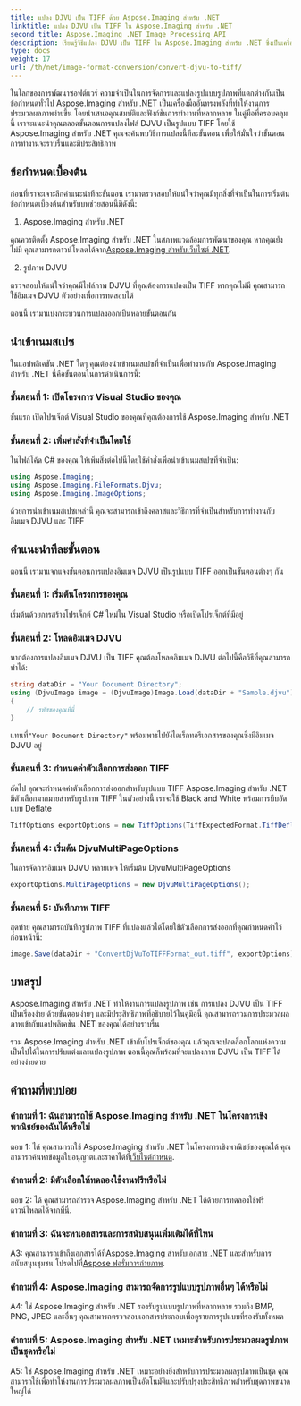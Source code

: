 ```yaml
---
title: แปลง DJVU เป็น TIFF ด้วย Aspose.Imaging สำหรับ .NET
linktitle: แปลง DJVU เป็น TIFF ใน Aspose.Imaging สำหรับ .NET
second_title: Aspose.Imaging .NET Image Processing API
description: เรียนรู้วิธีแปลง DJVU เป็น TIFF ใน Aspose.Imaging สำหรับ .NET ซึ่งเป็นเครื่องมือจัดการรูปภาพอเนกประสงค์ ทำให้งานการแปลงรูปภาพของคุณง่ายขึ้น
type: docs
weight: 17
url: /th/net/image-format-conversion/convert-djvu-to-tiff/
---
```

ในโลกของการพัฒนาซอฟต์แวร์ ความจำเป็นในการจัดการและแปลงรูปแบบรูปภาพที่แตกต่างกันเป็นข้อกำหนดทั่วไป Aspose.Imaging สำหรับ .NET เป็นเครื่องมืออันทรงพลังที่ทำให้งานการประมวลผลภาพง่ายขึ้น โดยนำเสนอคุณสมบัติและฟังก์ชันการทำงานที่หลากหลาย ในคู่มือที่ครอบคลุมนี้ เราจะแนะนำคุณตลอดขั้นตอนการแปลงไฟล์ DJVU เป็นรูปแบบ TIFF โดยใช้ Aspose.Imaging สำหรับ .NET คุณจะค้นพบวิธีการแปลงนี้ทีละขั้นตอน เพื่อให้มั่นใจว่าขั้นตอนการทำงานจะราบรื่นและมีประสิทธิภาพ

## ข้อกำหนดเบื้องต้น

ก่อนที่เราจะเจาะลึกคำแนะนำทีละขั้นตอน เรามาตรวจสอบให้แน่ใจว่าคุณมีทุกสิ่งที่จำเป็นในการเริ่มต้น ข้อกำหนดเบื้องต้นสำหรับบทช่วยสอนนี้มีดังนี้:

1. Aspose.Imaging สำหรับ .NET

 คุณควรติดตั้ง Aspose.Imaging สำหรับ .NET ในสภาพแวดล้อมการพัฒนาของคุณ หากคุณยังไม่มี คุณสามารถดาวน์โหลดได้จาก[Aspose.Imaging สำหรับเว็บไซต์ .NET](https://releases.aspose.com/imaging/net/).

2. รูปภาพ DJVU

ตรวจสอบให้แน่ใจว่าคุณมีไฟล์ภาพ DJVU ที่คุณต้องการแปลงเป็น TIFF หากคุณไม่มี คุณสามารถใช้อิมเมจ DJVU ตัวอย่างเพื่อการทดสอบได้

ตอนนี้ เรามาแบ่งกระบวนการแปลงออกเป็นหลายขั้นตอนกัน

## นำเข้าเนมสเปซ

ในแอปพลิเคชัน .NET ใดๆ คุณต้องนำเข้าเนมสเปซที่จำเป็นเพื่อทำงานกับ Aspose.Imaging สำหรับ .NET นี่คือขั้นตอนในการดำเนินการนี้:

### ขั้นตอนที่ 1: เปิดโครงการ Visual Studio ของคุณ

ขั้นแรก เปิดโปรเจ็กต์ Visual Studio ของคุณที่คุณต้องการใช้ Aspose.Imaging สำหรับ .NET

### ขั้นตอนที่ 2: เพิ่มคำสั่งที่จำเป็นโดยใช้

ในไฟล์โค้ด C# ของคุณ ให้เพิ่มสิ่งต่อไปนี้โดยใช้คำสั่งเพื่อนำเข้าเนมสเปซที่จำเป็น:

```csharp
using Aspose.Imaging;
using Aspose.Imaging.FileFormats.Djvu;
using Aspose.Imaging.ImageOptions;
```

ด้วยการนำเข้าเนมสเปซเหล่านี้ คุณจะสามารถเข้าถึงคลาสและวิธีการที่จำเป็นสำหรับการทำงานกับอิมเมจ DJVU และ TIFF

## คำแนะนำทีละขั้นตอน

ตอนนี้ เรามาแจกแจงขั้นตอนการแปลงอิมเมจ DJVU เป็นรูปแบบ TIFF ออกเป็นขั้นตอนต่างๆ กัน

### ขั้นตอนที่ 1: เริ่มต้นโครงการของคุณ

เริ่มต้นด้วยการสร้างโปรเจ็กต์ C# ใหม่ใน Visual Studio หรือเปิดโปรเจ็กต์ที่มีอยู่

### ขั้นตอนที่ 2: โหลดอิมเมจ DJVU

หากต้องการแปลงอิมเมจ DJVU เป็น TIFF คุณต้องโหลดอิมเมจ DJVU ต่อไปนี้คือวิธีที่คุณสามารถทำได้:

```csharp
string dataDir = "Your Document Directory";
using (DjvuImage image = (DjvuImage)Image.Load(dataDir + "Sample.djvu"))
{
    // รหัสของคุณที่นี่
}
```

 แทนที่`"Your Document Directory"` พร้อมพาธไปยังไดเร็กทอรีเอกสารของคุณซึ่งมีอิมเมจ DJVU อยู่

### ขั้นตอนที่ 3: กำหนดค่าตัวเลือกการส่งออก TIFF

ถัดไป คุณจะกำหนดค่าตัวเลือกการส่งออกสำหรับรูปแบบ TIFF Aspose.Imaging สำหรับ .NET มีตัวเลือกมากมายสำหรับรูปภาพ TIFF ในตัวอย่างนี้ เราจะใช้ Black and White พร้อมการบีบอัดแบบ Deflate

```csharp
TiffOptions exportOptions = new TiffOptions(TiffExpectedFormat.TiffDeflateBw);
```

### ขั้นตอนที่ 4: เริ่มต้น DjvuMultiPageOptions

ในการจัดการอิมเมจ DJVU หลายเพจ ให้เริ่มต้น DjvuMultiPageOptions

```csharp
exportOptions.MultiPageOptions = new DjvuMultiPageOptions();
```

### ขั้นตอนที่ 5: บันทึกภาพ TIFF

สุดท้าย คุณสามารถบันทึกรูปภาพ TIFF ที่แปลงแล้วได้โดยใช้ตัวเลือกการส่งออกที่คุณกำหนดค่าไว้ก่อนหน้านี้:

```csharp
image.Save(dataDir + "ConvertDjVuToTIFFFormat_out.tiff", exportOptions);
```

## บทสรุป

Aspose.Imaging สำหรับ .NET ทำให้งานการแปลงรูปภาพ เช่น การแปลง DJVU เป็น TIFF เป็นเรื่องง่าย ด้วยขั้นตอนง่ายๆ และมีประสิทธิภาพที่อธิบายไว้ในคู่มือนี้ คุณสามารถรวมการประมวลผลภาพเข้ากับแอปพลิเคชัน .NET ของคุณได้อย่างราบรื่น

รวม Aspose.Imaging สำหรับ .NET เข้ากับโปรเจ็กต์ของคุณ แล้วคุณจะปลดล็อกโลกแห่งความเป็นไปได้ในการปรับแต่งและแปลงรูปภาพ ตอนนี้คุณก็พร้อมที่จะแปลงภาพ DJVU เป็น TIFF ได้อย่างง่ายดาย

## คำถามที่พบบ่อย

### คำถามที่ 1: ฉันสามารถใช้ Aspose.Imaging สำหรับ .NET ในโครงการเชิงพาณิชย์ของฉันได้หรือไม่

ตอบ 1: ได้ คุณสามารถใช้ Aspose.Imaging สำหรับ .NET ในโครงการเชิงพาณิชย์ของคุณได้ คุณสามารถค้นหาข้อมูลใบอนุญาตและราคาได้ที่[เว็บไซต์กำหนด](https://purchase.aspose.com/buy).

### คำถามที่ 2: มีตัวเลือกให้ทดลองใช้งานฟรีหรือไม่

 ตอบ 2: ได้ คุณสามารถสำรวจ Aspose.Imaging สำหรับ .NET ได้ด้วยการทดลองใช้ฟรี ดาวน์โหลดได้จาก[ที่นี่](https://releases.aspose.com/).

### คำถามที่ 3: ฉันจะหาเอกสารและการสนับสนุนเพิ่มเติมได้ที่ไหน

 A3: คุณสามารถเข้าถึงเอกสารได้ที่[Aspose.Imaging สำหรับเอกสาร .NET](https://reference.aspose.com/imaging/net/) และสำหรับการสนับสนุนชุมชน โปรดไปที่[Aspose ฟอรั่มการถ่ายภาพ](https://forum.aspose.com/).

### คำถามที่ 4: Aspose.Imaging สามารถจัดการรูปแบบรูปภาพอื่นๆ ได้หรือไม่

A4: ใช่ Aspose.Imaging สำหรับ .NET รองรับรูปแบบรูปภาพที่หลากหลาย รวมถึง BMP, PNG, JPEG และอื่นๆ คุณสามารถตรวจสอบเอกสารประกอบเพื่อดูรายการรูปแบบที่รองรับทั้งหมด

### คำถามที่ 5: Aspose.Imaging สำหรับ .NET เหมาะสำหรับการประมวลผลรูปภาพเป็นชุดหรือไม่

A5: ใช่ Aspose.Imaging สำหรับ .NET เหมาะอย่างยิ่งสำหรับการประมวลผลรูปภาพเป็นชุด คุณสามารถใช้เพื่อทำให้งานการประมวลผลภาพเป็นอัตโนมัติและปรับปรุงประสิทธิภาพสำหรับชุดภาพขนาดใหญ่ได้
